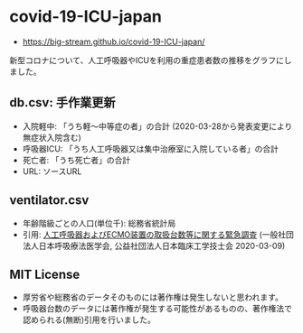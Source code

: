 # covid-19-ICU-japan

- https://big-stream.github.io/covid-19-ICU-japan/

新型コロナについて、人工呼吸器やICUを利用の重症患者数の推移をグラフにしました。


## db.csv: 手作業更新

- 入院軽中: 「うち軽〜中等症の者」の合計 (2020-03-28から発表変更により無症状入院含む)
- 呼吸器ICU: 「うち人工呼吸器又は集中治療室に入院している者」の合計
- 死亡者: 「うち死亡者」の合計
- URL: ソースURL

## ventilator.csv

- 年齢階級ごとの人口(単位千): 総務省統計局
- 引用: [人工呼吸器およびECMO装置の取扱台数等に関する緊急調査](https://www.ja-ces.or.jp/wordpress/wp-content/uploads/2020/03/d17eb111750dd2702c626ae3fb46f21c.pdf) (一般社団法人日本呼吸療法医学会, 公益社団法人日本臨床工学技士会 2020-03-09)


## MIT License

- 厚労省や総務省のデータそのものには著作権は発生しないと思われます。
- 呼吸器台数のデータには著作権が発生する可能性があるものの、著作権法で認められる(無断)引用を行いました。

